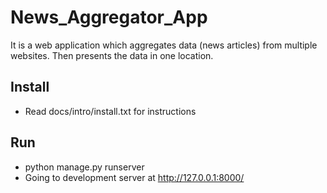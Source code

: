 # News_Aggregator_App
It is a web application which aggregates data (news articles) from multiple websites. Then presents the data in one location.
## Install
- Read docs/intro/install.txt for instructions
## Run
- python manage.py runserver
- Going to development server at http://127.0.0.1:8000/
